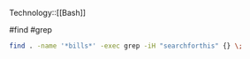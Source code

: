Technology::[[Bash]]

#find #grep

```bash
find . -name '*bills*' -exec grep -iH "searchforthis" {} \;
```
